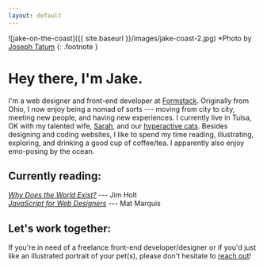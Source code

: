 ```yaml
---
layout: default
---
```


![jake-on-the-coast]({{ site.baseurl }}/images/jake-coast-2.jpg)
*Photo by <a href="http://www.josephtatum.com" target="_blank">Joseph Tatum</a>
{: .footnote }

<h1>Hey there, I'm Jake.</h1>
I'm a web designer and front-end developer at <a href="https://www.formstack.com" target="_blank">Formstack</a>. Originally from Ohio, I now enjoy being a nomad of sorts --- moving from city to city, meeting new people, and having new experiences. I currently live in Tulsa, OK with my talented wife, <a href="https://www.sparks-of-art.com" target="_blank">Sarah</a>, and our <a href="https://www.instagram.com/p/wm-FsonqsK/?taken-by=jacobrokaw" target="_blank">hyperactive cats</a>. Besides designing and coding websites, I like to spend my time reading, illustrating, exploring, and drinking a good cup of coffee/tea. I apparently also enjoy emo-posing by the ocean.

<h2>Currently reading:</h2>

<em><a href="https://www.amazon.com/Why-Does-World-Exist-Existential/dp/0871403595/ref=mt_paperback?_encoding=UTF8&me=" target="_blank">Why Does the World Exist?</a></em> --- Jim Holt
<br>
<em><a href="https://abookapart.com/products/javascript-for-web-designers" target="_blank">JavaScript for Web Designers</a></em> --- Mat Marquis

<h2>Let's work together:</h2>

If you're in need of a freelance front-end developer/designer or if you'd just like an illustrated portrait of your pet(s), please don't hesitate to [reach out](mailto:jacobrokaw@gmail.com)!
